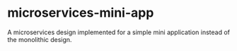 # microservices-mini-app
A microservices design implemented for a simple mini application instead of the monolithic design.
